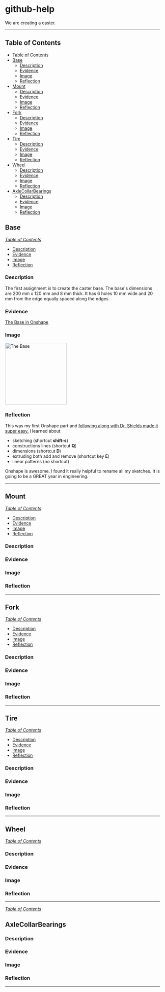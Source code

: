 # github-help

We are creating a caster.

---
## Table of Contents
* [Table of Contents](#Table-of-Contents)
* [Base](#base)
  * [Description](#description)
  * [Evidence](#Evidence)
  * [Image](#Image)
  * [Reflection](#Reflection)
* [Mount](#Mount)
  * [Description](#Description-1)
  * [Evidence](#Evidence-1)
  * [Image](#Image-1)
  * [Reflection](#Reflection-1)
* [Fork](#Fork)
  * [Description](#Description-2)
  * [Evidence](#Evidence-2)
  * [Image](#Image-2)
  * [Reflection](#Reflection-2)
* [Tire](#Tire)
  * [Description](#Description-3)
  * [Evidence](#Evidence-3)
  * [Image](#Image-3)
  * [Reflection](#Reflection-3)
* [Wheel](#Wheel)
  * [Description](#Description-4)
  * [Evidence](#Evidence-4)
  * [Image](#Image-4)
  * [Reflection](#Reflection-4)
* [AxleCollarBearings](#AxleCollarBearings)
  * [Description](#Description-5)
  * [Evidence](#Evidence-5)
  * [Image](#Image-5)
  * [Reflection](#Reflection-5)

## Base
*[Table of Contents](#Table-of-Contents)*
 * [Description](#description)
 * [Evidence](#Evidence)
 * [Image](#Image)
 * [Reflection](#Reflection)
 
### Description

The first assignment is to create the caster base.  The base's dimensions are 200 mm x 120 mm and 8 mm thick.  It has 6 holes 10 mm wide and 20 mm from the edge equally spaced along the edges.

### Evidence
[The Base in Onshape](https://cvilleschools.onshape.com/documents/0d70f655203ca304cb3c5b7d/w/f55603f962f6fc74f5548a68/e/41d730c570a8d75fce9f51b6)

### Image

<img src="images/Base.jpg" alt="The Base" width="200">

### Reflection

This was my first Onshape part and [following along with Dr. Shields made it super easy.](https://www.youtube.com/watch?v=93BFUD-HAG8&feature=emb_title&scrlybrkr=5670f0b4)  I learned about 
* sketching (shortcut **shift-s**)
* constructions lines (shortcut **Q**)
* dimensions (shortcut **D**)
* extruding both add and remove (shortcut key **E**)
* linear patterns (no shortcut)

Onshape is awesome.  I found it really helpful to rename all my sketches.  It is going to be a GREAT year in engineering.

---


## Mount
*[Table of Contents](#Table-of-Contents)*
  * [Description](#description-1)
  * [Evidence](#Evidence-1)
  * [Image](#Image-1)
  * [Reflection](#Reflection-1)
### Description

### Evidence

### Image

### Reflection

---


## Fork
*[Table of Contents](#Table-of-Contents)*
  * [Description](#Description-2)
  * [Evidence](#Evidence-2)
  * [Image](#Image-2)
  * [Reflection](#Reflection-2)
### Description

### Evidence

### Image

### Reflection

---


## Tire
*[Table of Contents](#Table-of-Contents)*
  * [Description](#Description-3)
  * [Evidence](#Evidence-3)
  * [Image](#Image-3)
  * [Reflection](#Reflection-3)
### Description

### Evidence

### Image

### Reflection

---


## Wheel
*[Table of Contents](#Table-of-Contents)*
### Description

### Evidence

### Image

### Reflection

---
*[Table of Contents](#Table-of-Contents)*

## AxleCollarBearings

### Description

### Evidence

### Image

### Reflection

---
